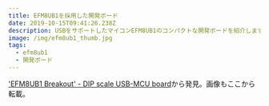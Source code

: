```yaml
---
title: EFM8UB1を採用した開発ボード
date: 2019-10-15T09:41:26.238Z
description: USBをサポートしたマイコンEFM8UB1のコンパクトな開発ボードを紹介します。
image: /img/efm8ub1_thumb.jpg
tags:
  - efm8ub1
  - 開発ボード
---
```

['EFM8UB1 Breakout' - DIP scale USB-MCU board](http://osafune.github.io/efm8ub1_breakout.html)から発見。画像もここから転載。
